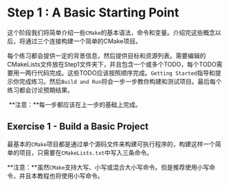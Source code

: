 # Step 1 : A Basic Starting Point

​	这个阶段我们将简单介绍一些`CMake`的基本语法，命令和变量。介绍完这些概念以后，将通过三个连接构建一个简单的CMake项目。

​	每个练习都会提供一定的背景信息，然后提供目标和资源列表。需要编辑的CMakeLists文件放在Step1文件夹下，并且包含一个或多个TODO，每个TODO需要用一两行代码完成。这些TODO应该按照顺序完成。`Getting Started`指导和提示你完成练习。然后`Build and Run`将会一步一步教你构建和测试项目。最后每个练习都会讨论预期结果。

​	**注意：**每一步都应该在上一步的基础上完成。

## Exercise 1 - Build a Basic Project

​	最基本的`CMake`项目都是通过单个源码文件来构建可执行程序的，构建这样一个简单的项目，只需要在`CMakeLists.txt`中写入三条命令。

​	**注意：**虽然`CMake`支持大写、小写或混合大小写命令。但是推荐使用小写命令，并且本教程也将使用小写命令。
